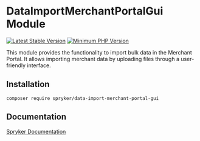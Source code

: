 # DataImportMerchantPortalGui Module
[![Latest Stable Version](https://poser.pugx.org/spryker/data-import-merchant-portal-gui/v/stable.svg)](https://packagist.org/packages/spryker/data-import-merchant-portal-gui)
[![Minimum PHP Version](https://img.shields.io/badge/php-%3E%3D%208.3-8892BF.svg)](https://php.net/)

This module provides the functionality to import bulk data in the Merchant Portal. It allows importing merchant data by uploading files through a user-friendly interface.

## Installation

```
composer require spryker/data-import-merchant-portal-gui
```

## Documentation

[Spryker Documentation](https://docs.spryker.com)
